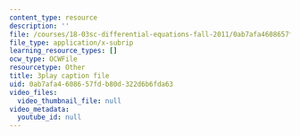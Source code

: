 ```yaml
---
content_type: resource
description: ''
file: /courses/18-03sc-differential-equations-fall-2011/0ab7afa4608657fdb80d322d6b6fda63_R_8beV_gXHc.vtt
file_type: application/x-subrip
learning_resource_types: []
ocw_type: OCWFile
resourcetype: Other
title: 3play caption file
uid: 0ab7afa4-6086-57fd-b80d-322d6b6fda63
video_files:
  video_thumbnail_file: null
video_metadata:
  youtube_id: null
---
```

